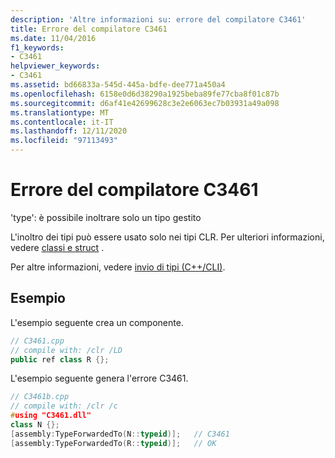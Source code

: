 ```yaml
---
description: 'Altre informazioni su: errore del compilatore C3461'
title: Errore del compilatore C3461
ms.date: 11/04/2016
f1_keywords:
- C3461
helpviewer_keywords:
- C3461
ms.assetid: bd66833a-545d-445a-bdfe-dee771a450a4
ms.openlocfilehash: 6158e0d6d38290a1925beba89fe77cba8f01c87b
ms.sourcegitcommit: d6af41e42699628c3e2e6063ec7b03931a49a098
ms.translationtype: MT
ms.contentlocale: it-IT
ms.lasthandoff: 12/11/2020
ms.locfileid: "97113493"
---
```

# <a name="compiler-error-c3461"></a>Errore del compilatore C3461

'type': è possibile inoltrare solo un tipo gestito

L'inoltro dei tipi può essere usato solo nei tipi CLR.  Per ulteriori informazioni, vedere [classi e struct](../../extensions/classes-and-structs-cpp-component-extensions.md) .

Per altre informazioni, vedere [invio di tipi (C++/CLI)](../../extensions/type-forwarding-cpp-cli.md).

## <a name="examples"></a>Esempio

L'esempio seguente crea un componente.

```cpp
// C3461.cpp
// compile with: /clr /LD
public ref class R {};
```

L'esempio seguente genera l'errore C3461.

```cpp
// C3461b.cpp
// compile with: /clr /c
#using "C3461.dll"
class N {};
[assembly:TypeForwardedTo(N::typeid)];   // C3461
[assembly:TypeForwardedTo(R::typeid)];   // OK
```
